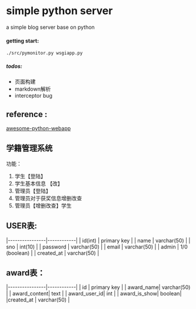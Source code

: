 # simple python server

a simple blog server base on python 

#### getting start:

	./src/pymonitor.py wsgiapp.py

##### todos:

* 页面构建
* markdown解析
* interceptor bug

## reference :
 [awesome-python-webapp](https://github.com/michaelliao/awesome-python-webapp)


## 学籍管理系统

功能： 
1. 学生【登陆】
2. 学生基本信息 【改】
3. 管理员【登陆】
4. 管理员对于获奖信息增删改查
5. 管理员【增删改查】学生

## USER表:

|----------------|------------|
|      id(int)        |   primary key |
|      name       |   varchar(50)    |
|      sno			|  int(10)       |
|      password     |   varchar(50)  |
|      email        |   varchar(50)  |
|      admin        |   1/0 (boolean) |
|     created_at    |   varchar(50) |


## award表：

|----------------|------------|
|    id    |  primary key          |
|   award_name| varchar(50)   |
|   award_content|   text        |
|   award_user_id|    int     |
| award_is_show|       boolean|
|created_at |  varchar(50)  |



